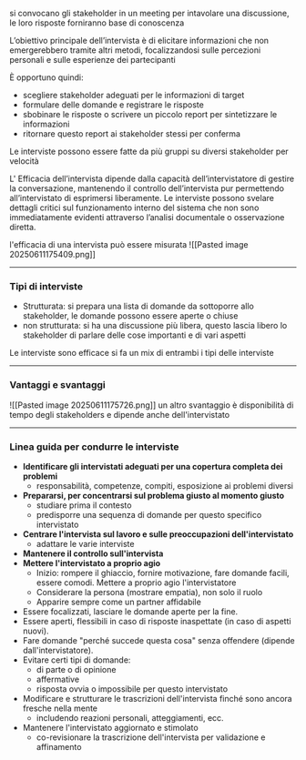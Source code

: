 si convocano gli stakeholder in un meeting per intavolare una discussione, le loro risposte forniranno base di conoscenza

 L’obiettivo principale dell’intervista è di elicitare informazioni che non emergerebbero tramite altri metodi, focalizzandosi sulle percezioni personali e sulle esperienze dei partecipanti

È opportuno quindi:
- scegliere stakeholder adeguati per le informazioni di target
- formulare delle domande e registrare le risposte
- sbobinare le risposte o scrivere un piccolo report per sintetizzare le informazioni
- ritornare questo report ai stakeholder stessi per conferma

Le interviste possono essere fatte da più gruppi su diversi stakeholder per velocità

L' Efficacia dell’intervista dipende dalla capacità dell’intervistatore di gestire la conversazione, mantenendo il controllo dell’intervista pur permettendo all’intervistato di esprimersi liberamente. Le interviste possono svelare dettagli critici sul funzionamento interno del sistema che non sono immediatamente evidenti attraverso l’analisi documentale o osservazione diretta.

l'efficacia di una intervista può essere misurata
![[Pasted image 20250611175409.png]]


---
### Tipi di interviste

- Strutturata: si prepara una lista di domande da sottoporre allo stakeholder, le domande possono essere aperte o chiuse
- non strutturata: si ha una discussione più libera, questo lascia libero lo stakeholder di parlare delle cose importanti e di vari aspetti

Le interviste sono efficace si fa un mix di entrambi i tipi delle interviste


---
### Vantaggi e svantaggi

![[Pasted image 20250611175726.png]]
un altro svantaggio è disponibilità di tempo degli stakeholders e dipende anche dell'intervistato


---
### Linea guida per condurre le interviste

- **Identificare gli intervistati adeguati per una copertura completa dei problemi**
    - responsabilità, competenze, compiti, esposizione ai problemi diversi
- **Prepararsi, per concentrarsi sul problema giusto al momento giusto**
    - studiare prima il contesto
    - predisporre una sequenza di domande per questo specifico intervistato
- **Centrare l'intervista sul lavoro e sulle preoccupazioni dell'intervistato**
	- adattare le varie interviste
- **Mantenere il controllo sull'intervista**
- **Mettere l'intervistato a proprio agio**
    - Inizio: rompere il ghiaccio, fornire motivazione, fare domande facili, essere comodi. Mettere a proprio agio l'intervistatore
    - Considerare la persona (mostrare empatia), non solo il ruolo
    - Apparire sempre come un partner affidabile
- Essere focalizzati, lasciare le domande aperte per la fine.
- Essere aperti, flessibili in caso di risposte inaspettate (in caso di aspetti nuovi).
- Fare domande "perché succede questa cosa" senza offendere (dipende dall'intervistatore).
- Evitare certi tipi di domande:
    - di parte o di opinione
    - affermative
    - risposta ovvia o impossibile per questo intervistato
- Modificare e strutturare le trascrizioni dell'intervista finché sono ancora fresche nella mente
    - includendo reazioni personali, atteggiamenti, ecc.
- Mantenere l'intervistato aggiornato e stimolato
    - co-revisionare la trascrizione dell'intervista per validazione e affinamento
